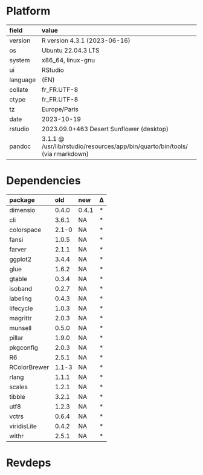 # Platform

|field    |value                                                                        |
|:--------|:----------------------------------------------------------------------------|
|version  |R version 4.3.1 (2023-06-16)                                                 |
|os       |Ubuntu 22.04.3 LTS                                                           |
|system   |x86_64, linux-gnu                                                            |
|ui       |RStudio                                                                      |
|language |(EN)                                                                         |
|collate  |fr_FR.UTF-8                                                                  |
|ctype    |fr_FR.UTF-8                                                                  |
|tz       |Europe/Paris                                                                 |
|date     |2023-10-19                                                                   |
|rstudio  |2023.09.0+463 Desert Sunflower (desktop)                                     |
|pandoc   |3.1.1 @ /usr/lib/rstudio/resources/app/bin/quarto/bin/tools/ (via rmarkdown) |

# Dependencies

|package      |old   |new   |Δ  |
|:------------|:-----|:-----|:--|
|dimensio     |0.4.0 |0.4.1 |*  |
|cli          |3.6.1 |NA    |*  |
|colorspace   |2.1-0 |NA    |*  |
|fansi        |1.0.5 |NA    |*  |
|farver       |2.1.1 |NA    |*  |
|ggplot2      |3.4.4 |NA    |*  |
|glue         |1.6.2 |NA    |*  |
|gtable       |0.3.4 |NA    |*  |
|isoband      |0.2.7 |NA    |*  |
|labeling     |0.4.3 |NA    |*  |
|lifecycle    |1.0.3 |NA    |*  |
|magrittr     |2.0.3 |NA    |*  |
|munsell      |0.5.0 |NA    |*  |
|pillar       |1.9.0 |NA    |*  |
|pkgconfig    |2.0.3 |NA    |*  |
|R6           |2.5.1 |NA    |*  |
|RColorBrewer |1.1-3 |NA    |*  |
|rlang        |1.1.1 |NA    |*  |
|scales       |1.2.1 |NA    |*  |
|tibble       |3.2.1 |NA    |*  |
|utf8         |1.2.3 |NA    |*  |
|vctrs        |0.6.4 |NA    |*  |
|viridisLite  |0.4.2 |NA    |*  |
|withr        |2.5.1 |NA    |*  |

# Revdeps

